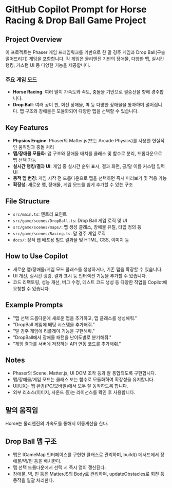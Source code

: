 # GitHub Copilot Prompt for Horse Racing & Drop Ball Game Project

## Project Overview
이 프로젝트는 Phaser 게임 프레임워크를 기반으로 한 말 경주 게임과 Drop Ball(구슬 떨어뜨리기) 게임을 포함합니다. 각 게임은 물리엔진 기반의 장애물, 다양한 맵, 실시간 랭킹, 커스텀 UI 등 다양한 기능을 제공합니다.

### 주요 게임 모드
- **Horse Racing**: 여러 말이 가속도와 속도, 충돌을 기반으로 결승선을 향해 경주합니다.
- **Drop Ball**: 여러 공이 핀, 회전 장애물, 벽 등 다양한 장애물을 통과하며 떨어집니다. 맵 구조와 장애물은 모듈화되어 다양한 맵을 선택할 수 있습니다.

## Key Features
- **Physics Engine**: Phaser의 Matter.js(또는 Arcade Physics)를 사용한 현실적인 움직임과 충돌 처리
- **맵/장애물 모듈화**: 맵 구조와 장애물 배치를 클래스 및 함수로 분리, 드롭다운으로 맵 선택 가능
- **실시간 랭킹/결과 UI**: 게임 중 실시간 순위 표시, 결과 화면, 공/말 이름 커스텀 입력 UI
- **동적 맵 변경**: 게임 시작 전 드롭다운으로 맵을 선택하면 즉시 미리보기 및 적용 가능
- **확장성**: 새로운 맵, 장애물, 게임 모드를 쉽게 추가할 수 있는 구조

## File Structure
- `src/main.ts`: 엔트리 포인트
- `src/game/scenes/DropBall.ts`: Drop Ball 게임 로직 및 UI
- `src/game/scenes/maps/`: 맵 생성 클래스, 장애물 유틸, 타입 정의 등
- `src/game/scenes/Racing.ts`: 말 경주 게임 로직
- `docs/`: 정적 웹 배포용 빌드 결과물 및 HTML, CSS, 이미지 등

## How to Use Copilot
- 새로운 맵/장애물/게임 모드 클래스를 생성하거나, 기존 맵을 확장할 수 있습니다.
- UI 개선, 실시간 랭킹, 결과 표시 등 인터랙션 기능을 추가할 수 있습니다.
- 코드 리팩토링, 성능 개선, 버그 수정, 테스트 코드 생성 등 다양한 작업을 Copilot에 요청할 수 있습니다.

## Example Prompts
- "맵 선택 드롭다운에 새로운 맵을 추가하고, 맵 클래스를 생성해줘."
- "DropBall 게임에 베팅 시스템을 추가해줘."
- "말 경주 게임에 리플레이 기능을 구현해줘."
- "DropBall에서 장애물 패턴을 난이도별로 분기해줘."
- "게임 결과를 서버에 저장하는 API 연동 코드를 추가해줘."

## Notes
- Phaser의 Scene, Matter.js, UI DOM 조작 등과 잘 통합되도록 구현합니다.
- 맵/장애물/게임 모드는 클래스 또는 함수로 모듈화하여 확장성을 유지합니다.
- UI/UX는 웹 환경(PC/모바일)에서 모두 잘 동작하도록 합니다.
- 외부 리소스(이미지, 사운드 등)는 라이선스를 확인 후 사용합니다.

## 말의 움직임
Horse는 물리엔진의 가속도를 통해서 이동계산을 한다.

## Drop Ball 맵 구조
- 맵은 IGameMap 인터페이스를 구현한 클래스로 관리하며, build() 메서드에서 장애물/벽/핀 등을 배치한다.
- 맵 선택 드롭다운에서 선택 시 즉시 맵이 갱신된다.
- 장애물, 벽, 핀 등은 MatterJS의 Body로 관리하며, updateObstacles로 회전 등 동작을 일괄 처리한다.